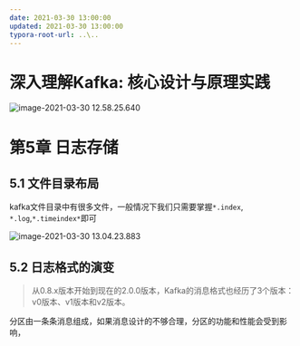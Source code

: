 ```yaml
---
date: 2021-03-30 13:00:00
updated: 2021-03-30 13:00:00
typora-root-url: ..\..
---
```


# 深入理解Kafka: 核心设计与原理实践

![image-2021-03-30 12.58.25.640](/images/image-20210330125825640.png)

# 第5章 日志存储

## 5.1 文件目录布局

kafka文件目录中有很多文件，一般情况下我们只需要掌握`*.index`, `*.log`,`*.timeindex*`即可

![image-2021-03-30 13.04.23.883](/images/image-20210330130423883.png)

## 5.2 日志格式的演变

> 从0.8.x版本开始到现在的2.0.0版本，Kafka的消息格式也经历了3个版本：v0版本、v1版本和v2版本。

分区由一条条消息组成，如果消息设计的不够合理，分区的功能和性能会受到影响，







